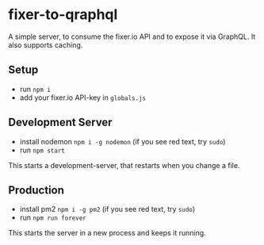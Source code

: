 # fixer-to-qraphql
A simple server, to consume the fixer.io API and to expose it via GraphQL. It also supports caching.

## Setup
- run `npm i`
- add your fixer.io API-key in `globals.js`

## Development Server
- install nodemon `npm i -g nodemon` (if you see red text, try `sudo`)
- run `npm start`

This starts a development-server, that restarts when you change a file.

## Production
- install pm2 `npm i -g pm2` (if you see red text, try `sudo`)
- run `npm run forever`

This starts the server in a new process and keeps it running.
